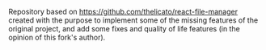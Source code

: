 Repository based on https://github.com/thelicato/react-file-manager created with the purpose to implement some of the missing features of the original project, and add some fixes and quality of life features (in the opinion of this fork's author).
